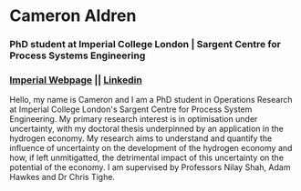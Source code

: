 # Cameron Aldren

### PhD student at Imperial College London | Sargent Centre for Process Systems Engineering

### [Imperial Webpage](https://profiles.imperial.ac.uk/cameron.aldren19) || [Linkedin](https://www.linkedin.com/in/cameronaldren/)

Hello, my name is Cameron and I am a PhD student in Operations Research at Imperial College London's Sargent Centre for Process System Engineering. My primary research interest is in optimisation under uncertainty, with my doctoral thesis underpinned by an application in the hydrogen economy. My research aims to understand and quantify the influence of uncertainty on the development of the hydrogen economy and how, if left unmitigatted, the detrimental impact of this uncertainty on the potential of the economy. I am supervised by Professors Nilay Shah, Adam Hawkes and Dr Chris Tighe.
